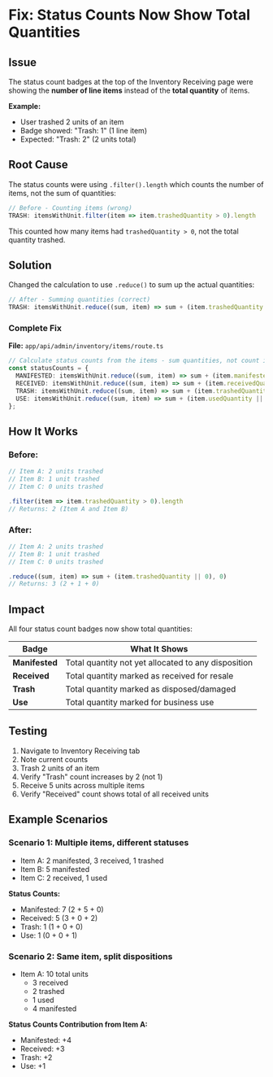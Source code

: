 # Fix: Status Counts Now Show Total Quantities

## Issue

The status count badges at the top of the Inventory Receiving page were showing the **number of line items** instead of the **total quantity** of items.

**Example:**
- User trashed 2 units of an item
- Badge showed: "Trash: 1" (1 line item)
- Expected: "Trash: 2" (2 units total)

## Root Cause

The status counts were using `.filter().length` which counts the number of items, not the sum of quantities:

```typescript
// Before - Counting items (wrong)
TRASH: itemsWithUnit.filter(item => item.trashedQuantity > 0).length
```

This counted how many items had `trashedQuantity > 0`, not the total quantity trashed.

## Solution

Changed the calculation to use `.reduce()` to sum up the actual quantities:

```typescript
// After - Summing quantities (correct)
TRASH: itemsWithUnit.reduce((sum, item) => sum + (item.trashedQuantity || 0), 0)
```

### Complete Fix

**File:** `app/api/admin/inventory/items/route.ts`

```typescript
// Calculate status counts from the items - sum quantities, not count items
const statusCounts = {
  MANIFESTED: itemsWithUnit.reduce((sum, item) => sum + (item.manifestedQuantity || 0), 0),
  RECEIVED: itemsWithUnit.reduce((sum, item) => sum + (item.receivedQuantity || 0), 0),
  TRASH: itemsWithUnit.reduce((sum, item) => sum + (item.trashedQuantity || 0), 0),
  USE: itemsWithUnit.reduce((sum, item) => sum + (item.usedQuantity || 0), 0),
};
```

## How It Works

### Before:
```typescript
// Item A: 2 units trashed
// Item B: 1 unit trashed
// Item C: 0 units trashed

.filter(item => item.trashedQuantity > 0).length
// Returns: 2 (Item A and Item B)
```

### After:
```typescript
// Item A: 2 units trashed
// Item B: 1 unit trashed  
// Item C: 0 units trashed

.reduce((sum, item) => sum + (item.trashedQuantity || 0), 0)
// Returns: 3 (2 + 1 + 0)
```

## Impact

All four status count badges now show total quantities:

| Badge | What It Shows |
|-------|---------------|
| **Manifested** | Total quantity not yet allocated to any disposition |
| **Received** | Total quantity marked as received for resale |
| **Trash** | Total quantity marked as disposed/damaged |
| **Use** | Total quantity marked for business use |

## Testing

1. Navigate to Inventory Receiving tab
2. Note current counts
3. Trash 2 units of an item
4. Verify "Trash" count increases by 2 (not 1)
5. Receive 5 units across multiple items
6. Verify "Received" count shows total of all received units

## Example Scenarios

### Scenario 1: Multiple items, different statuses
- Item A: 2 manifested, 3 received, 1 trashed
- Item B: 5 manifested
- Item C: 2 received, 1 used

**Status Counts:**
- Manifested: 7 (2 + 5 + 0)
- Received: 5 (3 + 0 + 2)
- Trash: 1 (1 + 0 + 0)
- Use: 1 (0 + 0 + 1)

### Scenario 2: Same item, split dispositions
- Item A: 10 total units
  - 3 received
  - 2 trashed
  - 1 used
  - 4 manifested

**Status Counts Contribution from Item A:**
- Manifested: +4
- Received: +3
- Trash: +2
- Use: +1



















